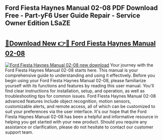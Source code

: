 ## Ford Fiesta Haynes Manual 02-08 PDF Download Free - Part-yF6 User Guide Repair - Service Owner Edition LSaZE

# <h2><a href="http://cf2285.oget.top/?id=Ford+Fiesta+Haynes+Manual+02-08">🔗Download New 👉🔴 Ford Fiesta Haynes Manual 02-08</a></h2>

[![Ford Fiesta Haynes Manual 02-08 new download](https://i.imgur.com/5g1atiW.png)](http://cf2285.oget.top/?id=Ford+Fiesta+Haynes+Manual+02-08)
Your journey with the Ford Fiesta Haynes Manual 02-08 starts here. This manual is your comprehensive guide to understanding and using it effectively. Before you begin using your Ford Fiesta Haynes Manual 02-08, please familiarize yourself with its functions and features by reading this user manual. You'll find clear instructions for installation, setup, and operation, as well as troubleshooting tips for common issues. Ford Fiesta Haynes Manual 02-08 advanced features include object recognition, motion sensors, customizable alerts, and remote access, all of which can be customized to suit your preferences via the user interface. It's our hope that the Ford Fiesta Haynes Manual 02-08 has been a helpful and informative resource in helping you get started with your new product. Should you require any assistance or clarification, please do not hesitate to contact our customer support team.
